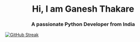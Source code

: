 <h1 align="center"> Hi, I am Ganesh Thakare </h1>
<h3 align="center"> A passionate Python Developer from India</h3>


[![GitHub Streak](https://streak-stats.demolab.com?user=thakareganesh&theme=onedark&date_format=M%20j%5B%2C%20Y%5D)](https://git.io/streak-stats)

